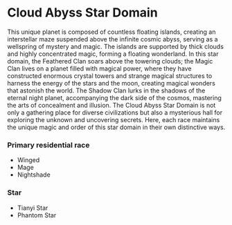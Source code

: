 # Cloud Abyss Star Domain

This unique planet is composed of countless floating islands, creating an interstellar maze suspended above the infinite cosmic abyss, serving as a wellspring of mystery and magic. The islands are supported by thick clouds and highly concentrated magic, forming a floating wonderland. In this star domain, the Feathered Clan soars above the towering clouds; the Magic Clan lives on a planet filled with magical power, where they have constructed enormous crystal towers and strange magical structures to harness the energy of the stars and the moon, creating magical wonders that astonish the world. The Shadow Clan lurks in the shadows of the eternal night planet, accompanying the dark side of the cosmos, mastering the arts of concealment and illusion. The Cloud Abyss Star Domain is not only a gathering place for diverse civilizations but also a mysterious hall for exploring the unknown and uncovering secrets. Here, each race maintains the unique magic and order of this star domain in their own distinctive ways.

### Primary residential race
- Winged
- Mage
- Nightshade

### Star
- Tianyi Star
- Phantom Star

